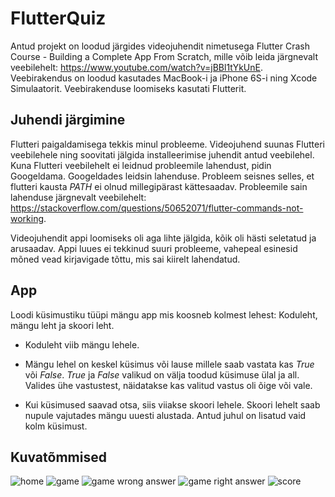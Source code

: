 # FlutterQuiz

Antud projekt on loodud järgides videojuhendit nimetusega Flutter Crash Course - Building a Complete App From Scratch, mille võib leida järgnevalt veebilehelt: https://www.youtube.com/watch?v=jBBl1tYkUnE. Veebirakendus on loodud kasutades MacBook-i ja iPhone 6S-i ning Xcode Simulaatorit. Veebirakenduse loomiseks kasutati Flutterit.

## Juhendi järgimine

Flutteri paigaldamisega tekkis minul probleeme. Videojuhend suunas Flutteri veebilehele ning soovitati jälgida installeerimise juhendit antud veebilehel. Kuna Flutteri veebilehelt ei leidnud probleemile lahendust, pidin Googeldama. Googeldades leidsin lahenduse. Probleem seisnes selles, et flutteri kausta *PATH* ei olnud millegipärast kättesaadav. Probleemile sain lahenduse järgnevalt veebilehelt: https://stackoverflow.com/questions/50652071/flutter-commands-not-working.

Videojuhendit appi loomiseks oli aga lihte jälgida, kõik oli hästi seletatud ja arusaadav. Appi luues ei tekkinud suuri probleeme, vahepeal esinesid mõned vead kirjavigade tõttu, mis sai kiirelt lahendatud.

## App

Loodi küsimustiku tüüpi mängu app mis koosneb kolmest lehest: Koduleht, mängu leht ja skoori leht.

- Koduleht viib mängu lehele.

- Mängu lehel on keskel küsimus või lause millele saab vastata kas *True* või *False*. *True* ja *False* valikud on välja toodud küsimuse ülal ja all. Valides ühe vastustest, näidatakse kas valitud vastus oli õige või vale. 

- Kui küsimused saavad otsa, siis viiakse skoori lehele. Skoori lehelt saab nupule vajutades mängu uuesti alustada. Antud juhul on lisatud vaid kolm küsimust.

## Kuvatõmmised

![home](https://www.upload.ee/image/9966889/Screenshot_2019-05-15_at_19.10.20.png)
![game](https://www.upload.ee/image/9966902/Screenshot_2019-05-15_at_19.10.29.png)
![game wrong answer](https://www.upload.ee/image/9966905/Screenshot_2019-05-15_at_19.10.37.png)
![game right answer](https://www.upload.ee/image/9966907/Screenshot_2019-05-15_at_19.10.47.png)
![score](https://www.upload.ee/image/9966916/Screenshot_2019-05-15_at_19.10.56.png)
